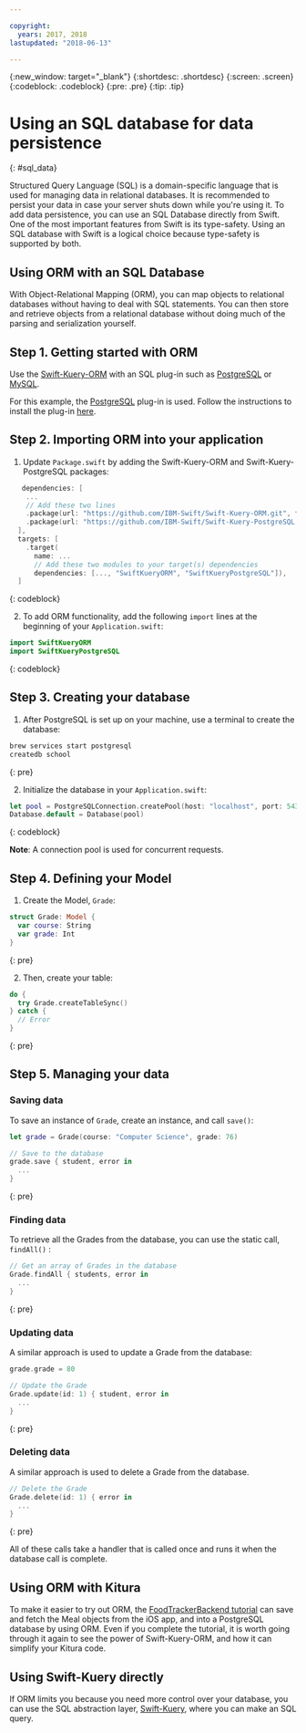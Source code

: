 ```yaml
---

copyright:
  years: 2017, 2018
lastupdated: "2018-06-13"

---
```

{:new_window: target="_blank"}
{:shortdesc: .shortdesc}
{:screen: .screen}
{:codeblock: .codeblock}
{:pre: .pre}
{:tip: .tip}

# Using an SQL database for data persistence
{: #sql_data}

Structured Query Language (SQL) is a domain-specific language that is used for managing data in relational databases. It is recommended to persist your data in case your server shuts down while you're using it. To add data persistence, you can use an SQL Database directly from Swift.
One of the most important features from Swift is its type-safety. Using an SQL database with Swift is a logical choice because type-safety is supported by both.

## Using ORM with an SQL Database

With Object-Relational Mapping (ORM), you can map objects to relational databases without having to deal with SQL statements. You can then store and retrieve objects from a relational database without doing much of the parsing and serialization yourself.

## Step 1. Getting started with ORM

Use the [Swift-Kuery-ORM](http://github.com/IBM-Swift/Swift-Kuery-ORM) with an SQL plug-in such as [PostgreSQL](http://github.com/IBM-Swift/Swift-Kuery-PostgreSQL) or [MySQL](http://github.com/IBM-Swift/SwiftKueryMySQL).

For this example, the [PostgreSQL](http://github.com/IBM-Swift/Swift-Kuery-PostgreSQL) plug-in is used. Follow the instructions to install the plug-in [here](https://github.com/IBM-Swift/Swift-Kuery-PostgreSQL#postgresql-client-installation).

## Step 2. Importing ORM into your application

1. Update `Package.swift` by adding the Swift-Kuery-ORM and Swift-Kuery-PostgreSQL packages:
  ```swift
     dependencies: [
      ...
      // Add these two lines
      .package(url: "https://github.com/IBM-Swift/Swift-Kuery-ORM.git", from: "0.0.1"),
      .package(url: "https://github.com/IBM-Swift/Swift-Kuery-PostgreSQL.git", from: "1.0.0"),
    ],
    targets: [
      .target(
        name: ...
        // Add these two modules to your target(s) dependencies
        dependencies: [..., "SwiftKueryORM", "SwiftKueryPostgreSQL"]),
    ]
  ```
  {: codeblock}

2. To add ORM functionality, add the following `import` lines at the beginning of your `Application.swift`:
  ```swift
  import SwiftKueryORM
  import SwiftKueryPostgreSQL
  ```
  {: codeblock}

## Step 3. Creating your database

1. After PostgreSQL is set up on your machine, use a terminal to create the database:
  ```bash
  brew services start postgresql
  createdb school
  ```
  {: pre}

2. Initialize the database in your `Application.swift`:
  ```swift
  let pool = PostgreSQLConnection.createPool(host: "localhost", port: 5432, options: [.databaseName("school")], poolOptions: ConnectionPoolOptions(initialCapacity: 10, maxCapacity: 50, timeout: 10000))
  Database.default = Database(pool)
  ```
  {: codeblock}

  **Note**: A connection pool is used for concurrent requests.

## Step 4. Defining your Model

1. Create the Model, `Grade`:
  ```swift
  struct Grade: Model {
    var course: String
    var grade: Int
  }
  ```
  {: pre}

2. Then, create your table:
  ```swift
  do {
    try Grade.createTableSync()
  } catch {
    // Error
  }
  ```
  {: pre}

## Step 5. Managing your data

### Saving data

To save an instance of `Grade`, create an instance, and call `save()`:
```swift
let grade = Grade(course: "Computer Science", grade: 76)

// Save to the database
grade.save { student, error in
  ...
}
```
{: pre}

### Finding data

To retrieve all the Grades from the database, you can use the static call, `findAll()` :
```swift
// Get an array of Grades in the database
Grade.findAll { students, error in
  ...
}
```
{: pre}

### Updating data

A similar approach is used to update a Grade from the database:
```swift
grade.grade = 80

// Update the Grade
Grade.update(id: 1) { student, error in
  ...
}
```
{: pre}

### Deleting data

A similar approach is used to delete a Grade from the database.
```swift
// Delete the Grade
Grade.delete(id: 1) { error in
  ...
}
```
{: pre}

All of these calls take a handler that is called once and runs it when the database call is complete.

## Using ORM with Kitura

To make it easier to try out ORM, the [FoodTrackerBackend tutorial](https://github.com/IBM/FoodTrackerBackend) can save and fetch the Meal objects from the iOS app, and into a PostgreSQL database by using ORM. Even if you complete the tutorial, it is worth going through it again to see the power of Swift-Kuery-ORM, and how it can simplify your Kitura code.

## Using Swift-Kuery directly

If ORM limits you because you need more control over your database, you can use the SQL abstraction layer, [Swift-Kuery](http://github.com/IBM-Swift/Swift-Kuery), where you can make an SQL query.
